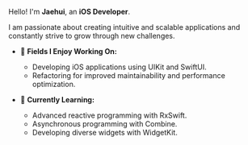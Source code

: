 Hello! I'm **Jaehui**, an **iOS Developer**.

I am passionate about creating intuitive and scalable applications and constantly strive to grow through new challenges.

- 🔧 **Fields I Enjoy Working On:**  
  - Developing iOS applications using UIKit and SwiftUI.  
  - Refactoring for improved maintainability and performance optimization.

- 🌱 **Currently Learning:**  
  - Advanced reactive programming with RxSwift.  
  - Asynchronous programming with Combine.  
  - Developing diverse widgets with WidgetKit.


<!--
**yujaehui/yujaehui** is a ✨ _special_ ✨ repository because its `README.md` (this file) appears on your GitHub profile.

Here are some ideas to get you started:

- 🔭 I’m currently working on ...
- 🌱 I’m currently learning ...
- 👯 I’m looking to collaborate on ...
- 🤔 I’m looking for help with ...
- 💬 Ask me about ...
- 📫 How to reach me: ...
- 😄 Pronouns: ...
- ⚡ Fun fact: ...
-->
